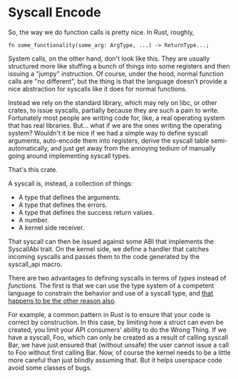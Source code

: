 
# Syscall Encode

So, the way we do function calls is pretty nice. In Rust, roughly,

```{rust}
fn some_functionality(some_arg: ArgType, ...) -> ReturnType...;
```

System calls, on the other hand, don't look like this. They are usually structured more like stuffing a bunch
of things into some registers and then issuing a "jumpy" instruction. Of course, under the hood, normal function
calls are "no different", but the thing is that the language doesn't provide a nice abstraction for syscalls like it
does for normal functions.

Instead we rely on the standard library, which may rely on libc, or other crates, to issue syscalls, partially because they
are such a pain to write. Fortunately most people are writing code for, like, a real operating system that has real libraries. But... what if we are the ones writing the operating system? Wouldn't it be nice if we had a simple way to define syscall arguments, auto-encode them into registers, derive the syscall table semi-automatically, and just get away from the annoying tedium of manually going around implementing syscall types.

That's this crate.

A syscall is, instead, a collection of things:

 - A type that defines the arguments.
 - A type that defines the errors.
 - A type that defines the success return values.
 - A number.
 - A kernel side receiver.

That syscall can then be issued against some ABI that implements the SyscallAbi trait. On the kernel side, we define
a handler that catches incoming syscalls and passes them to the code generated by the syscall_api macro.

There are two advantages to defining syscalls in terms of _types_ instead of _functions_. The first is that we can
use the type system of a competent language to constrain the behavior and use of a syscall type, and [that happens to be the other reason also](https://youtube.com/clip/UgkxPApxAt_SzXN5PcQSy8E271kn3sxtnSBx). 

For example, a common pattern in Rust is to ensure that your code is correct by construction. In this case, by limiting how a struct can even be created, you limit your API consumers' ability to do the Wrong Thing. If we have a syscall, Foo, which can only be created as a result of calling syscall Bar, we have just ensured that (without unsafe) the user cannot issue a call to Foo without first calling Bar. Now, of course the kernel needs to be a little more careful than just blindly assuming that. But it helps userspace code avoid some classes of bugs.